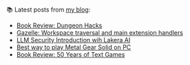 
📚 Latest posts from <a href="https://blog.kartones.net/">my blog</a>:

<!--START_SECTION:blogposts-->
* [Book Review: Dungeon Hacks](https:&#x2F;&#x2F;blog.kartones.net&#x2F;post&#x2F;book-review-dungeon-hacks&#x2F;)
* [Gazelle: Workspace traversal and main extension handlers](https:&#x2F;&#x2F;blog.kartones.net&#x2F;post&#x2F;gazelle-workspace-traversal-and-extension-handlers&#x2F;)
* [LLM Security Introduction wih Lakera AI](https:&#x2F;&#x2F;blog.kartones.net&#x2F;post&#x2F;llm-security-introduction-with-lakera&#x2F;)
* [Best way to play Metal Gear Solid on PC](https:&#x2F;&#x2F;blog.kartones.net&#x2F;post&#x2F;best-way-to-play-metal-gear-solid-on-pc&#x2F;)
* [Book Review: 50 Years of Text Games](https:&#x2F;&#x2F;blog.kartones.net&#x2F;post&#x2F;book-review-50-years-of-text-games&#x2F;)
<!--END_SECTION:blogposts-->

